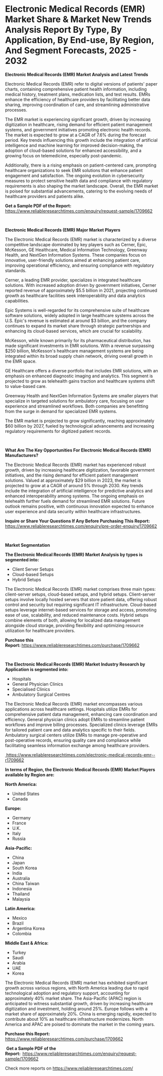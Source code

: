 <p><h1>Electronic Medical Records (EMR) Market Share & Market New Trends Analysis Report By Type, By Application, By End-use, By Region, And Segment Forecasts, 2025 - 2032</h1></p><p><strong>Electronic Medical Records (EMR) Market Analysis and Latest Trends</strong></p>
<p><p>Electronic Medical Records (EMR) refer to digital versions of patients' paper charts, containing comprehensive patient health information, including medical history, treatment plans, medication lists, and test results. EMRs enhance the efficiency of healthcare providers by facilitating better data sharing, improving coordination of care, and streamlining administrative processes.</p><p>The EMR market is experiencing significant growth, driven by increasing digitization in healthcare, rising demand for efficient patient management systems, and government initiatives promoting electronic health records. The market is expected to grow at a CAGR of 7.6% during the forecast period. Key trends influencing this growth include the integration of artificial intelligence and machine learning for improved decision-making, the adoption of cloud-based solutions for enhanced accessibility, and a growing focus on telemedicine, especially post-pandemic. </p><p>Additionally, there is a rising emphasis on patient-centered care, prompting healthcare organizations to seek EMR solutions that enhance patient engagement and satisfaction. The ongoing evolution in cybersecurity measures to protect sensitive health data and compliance with regulatory requirements is also shaping the market landscape. Overall, the EMR market is poised for substantial advancements, catering to the evolving needs of healthcare providers and patients alike.</p></p>
<p><strong>Get a Sample PDF of the Report:&nbsp;</strong> <a href="https://www.reliableresearchtimes.com/enquiry/request-sample/1709662?utm_campaign=2203&utm_medium=2&utm_source=Github&utm_content=ia&utm_term=27032025&utm_id=electronic-medical-records-emr">https://www.reliableresearchtimes.com/enquiry/request-sample/1709662</a></p>
<p>&nbsp;</p>
<p><strong>Electronic Medical Records (EMR) Major Market Players</strong></p>
<p><p>The Electronic Medical Records (EMR) market is characterized by a diverse competitive landscape dominated by key players such as Cerner, Epic, McKesson, GE Healthcare, Medical Information Technology, Greenway Health, and NextGen Information Systems. These companies focus on innovative, user-friendly solutions aimed at enhancing patient care, improving operational efficiency, and ensuring compliance with regulatory standards.</p><p>Cerner, a leading EMR provider, specializes in integrated healthcare solutions. With increased adoption driven by government initiatives, Cerner reported revenue of approximately $5.5 billion in 2021, projecting continued growth as healthcare facilities seek interoperability and data analytics capabilities.</p><p>Epic Systems is well-regarded for its comprehensive suite of healthcare software solutions, widely adopted in large healthcare systems across the U.S. Epic's revenue is estimated at around $3 billion, and the company continues to expand its market share through strategic partnerships and enhancing its cloud-based services, which are crucial for scalability.</p><p>McKesson, while known primarily for its pharmaceutical distribution, has made significant investments in EMR solutions. With a revenue surpassing $250 billion, McKesson's healthcare management systems are being integrated within its broad supply chain network, driving overall growth in the EMR space.</p><p>GE Healthcare offers a diverse portfolio that includes EMR solutions, with an emphasis on enhanced diagnostic imaging and analytics. This segment is projected to grow as telehealth gains traction and healthcare systems shift to value-based care.</p><p>Greenway Health and NextGen Information Systems are smaller players that specialize in targeted solutions for ambulatory care, focusing on user experience and streamlined workflows. Both companies are benefitting from the surge in demand for specialized EMR systems.</p><p>The EMR market is projected to grow significantly, reaching approximately $60 billion by 2027, fueled by technological advancements and increasing regulatory requirements for digitized patient records.</p></p>
<p>&nbsp;</p>
<p><strong>What Are The Key Opportunities For Electronic Medical Records (EMR) Manufacturers?</strong></p>
<p><p>The Electronic Medical Records (EMR) market has experienced robust growth, driven by increasing healthcare digitization, favorable government initiatives, and the rising demand for efficient patient management solutions. Valued at approximately $29 billion in 2023, the market is projected to grow at a CAGR of around 5% through 2030. Key trends include the integration of artificial intelligence for predictive analytics and enhanced interoperability among systems. The ongoing emphasis on telehealth further fuels demand for streamlined EMR solutions. Future outlook remains positive, with continuous innovation expected to enhance user experience and data security within healthcare infrastructures.</p></p>
<p><strong>Inquire or Share Your Questions If Any Before Purchasing This Report:</strong> <a href="https://www.reliableresearchtimes.com/enquiry/pre-order-enquiry/1709662?utm_campaign=2203&utm_medium=2&utm_source=Github&utm_content=ia&utm_term=27032025&utm_id=electronic-medical-records-emr">https://www.reliableresearchtimes.com/enquiry/pre-order-enquiry/1709662</a></p>
<p>&nbsp;</p>
<p><strong>Market Segmentation</strong></p>
<p><strong>The Electronic Medical Records (EMR) Market Analysis by types is segmented into:</strong></p>
<p><ul><li>Client Server Setups</li><li>Cloud-based Setups</li><li>Hybrid Setups</li></ul></p>
<p><p>The Electronic Medical Records (EMR) market comprises three main types: client-server setups, cloud-based setups, and hybrid setups. Client-server setups involve locally hosted servers that store patient data, offering robust control and security but requiring significant IT infrastructure. Cloud-based setups leverage internet-based services for storage and access, promoting ease of use, scalability, and reduced maintenance costs. Hybrid setups combine elements of both, allowing for localized data management alongside cloud storage, providing flexibility and optimizing resource utilization for healthcare providers.</p></p>
<p><strong>Purchase this Report:&nbsp;</strong><a href="https://www.reliableresearchtimes.com/purchase/1709662?utm_campaign=2203&utm_medium=2&utm_source=Github&utm_content=ia&utm_term=27032025&utm_id=electronic-medical-records-emr">https://www.reliableresearchtimes.com/purchase/1709662</a></p>
<p>&nbsp;</p>
<p><strong>The Electronic Medical Records (EMR) Market Industry Research by Application is segmented into:</strong></p>
<p><ul><li>Hospitals</li><li>General Physician Clinics</li><li>Specialised Clinics</li><li>Ambulatory Surgical Centres</li></ul></p>
<p><p>The Electronic Medical Records (EMR) market encompasses various applications across healthcare settings. Hospitals utilize EMRs for comprehensive patient data management, enhancing care coordination and efficiency. General physician clinics adopt EMRs to streamline patient workflows and improve billing processes. Specialized clinics leverage EMRs for tailored patient care and data analytics specific to their fields. Ambulatory surgical centers utilize EMRs to manage pre-operative and post-operative records, ensuring quality care and compliance while facilitating seamless information exchange among healthcare providers.</p></p>
<p><a href="https://www.reliableresearchtimes.com/electronic-medical-records-emr--r1709662?utm_campaign=2203&utm_medium=2&utm_source=Github&utm_content=ia&utm_term=27032025&utm_id=electronic-medical-records-emr">&nbsp;https://www.reliableresearchtimes.com/electronic-medical-records-emr--r1709662</a></p>
<p><strong>In terms of Region, the Electronic Medical Records (EMR) Market Players available by Region are:</strong></p>
<p>
    <p> <strong> North America: </strong>
        <ul>
            <li>United States</li>
            <li>Canada</li>
        </ul>
        </p> 
    <p> <strong> Europe: </strong>
        <ul>
            <li>Germany</li>
            <li>France</li>
            <li>U.K.</li>
            <li>Italy</li>
            <li>Russia</li>
        </ul>
        </p> 
    <p> <strong> Asia-Pacific: </strong>
        <ul>
            <li>China</li>
            <li>Japan</li>
            <li>South Korea</li>
            <li>India</li>
            <li>Australia</li>
            <li>China Taiwan</li>
            <li>Indonesia</li>
            <li>Thailand</li>
            <li>Malaysia</li>
        </ul>
        </p> 
    <p> <strong> Latin America: </strong>
        <ul>
            <li>Mexico</li>
            <li>Brazil</li>
            <li>Argentina Korea</li>
            <li>Colombia</li>
        </ul>
        </p> 
    <p> <strong> Middle East & Africa: </strong>
        <ul>
            <li>Turkey</li>
            <li>Saudi</li>
            <li>Arabia</li>
            <li>UAE</li>
            <li>Korea</li>
        </ul>
    </p>
    </p>
<p><p>The Electronic Medical Records (EMR) market has exhibited significant growth across various regions, with North America leading due to rapid technological adoption and regulatory support, accounting for approximately 40% market share. The Asia-Pacific (APAC) region is anticipated to witness substantial growth, driven by increasing healthcare digitization and investment, holding around 25%. Europe follows with a market share of approximately 20%. China is emerging rapidly, expected to contribute about 10% as healthcare infrastructure modernizes. North America and APAC are poised to dominate the market in the coming years.</p></p>
<p><strong>Purchase this Report: </strong><a href="https://www.reliableresearchtimes.com/purchase/1709662?utm_campaign=2203&utm_medium=2&utm_source=Github&utm_content=ia&utm_term=27032025&utm_id=electronic-medical-records-emr">https://www.reliableresearchtimes.com/purchase/1709662</a></p>
<p>&nbsp;<strong>Get a Sample PDF of the Report:&nbsp;&nbsp;</strong><a href="https://www.reliableresearchtimes.com/enquiry/request-sample/1709662?utm_campaign=2203&utm_medium=2&utm_source=Github&utm_content=ia&utm_term=27032025&utm_id=electronic-medical-records-emr">https://www.reliableresearchtimes.com/enquiry/request-sample/1709662</a></p>
<p><strong></strong></p>
<p>Check more reports on <a href="https://www.reliableresearchtimes.com/?utm_campaign=2203&utm_medium=2&utm_source=Github&utm_content=ia&utm_term=27032025&utm_id=electronic-medical-records-emr">https://www.reliableresearchtimes.com/</a></p>